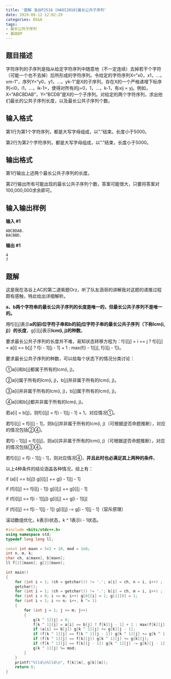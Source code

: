 ```yaml
---
title: '题解 洛谷P2516 [HAOI2010]最长公共子序列'
date: 2019-08-12 12:02:29
categories: DS&A
tags:
- 最长公共子序列
- 基础DP
---
```


## 题目描述

字符序列的子序列是指从给定字符序列中随意地（不一定连续）去掉若干个字符（可能一个也不去掉）后所形成的字符序列。令给定的字符序列X=“x0，x1，…，xm-1”，序列Y=“y0，y1，…，yk-1”是X的子序列，存在X的一个严格递增下标序列<i0，i1，…，ik-1>，使得对所有的j=0，1，…，k-1，有xij = yj。例如，X=“ABCBDAB”，Y=“BCDB”是X的一个子序列。对给定的两个字符序列，求出他们最长的公共子序列长度，以及最长公共子序列个数。

## 输入格式

第1行为第1个字符序列，都是大写字母组成，以”.”结束。长度小于5000。

第2行为第2个字符序列，都是大写字母组成，以”.”结束，长度小于5000。

## 输出格式

第1行输出上述两个最长公共子序列的长度。

第2行输出所有可能出现的最长公共子序列个数，答案可能很大，只要将答案对100,000,000求余即可。

## 输入输出样例

**输入 #1**

    ABCBDAB.
    BACBBD.

**输出 #1**

    4
    7

## 题解

这是我在洛谷上AC的第二道紫题Orz，听了队友涵哥的讲解我对这题的递推过程颇有感触，特此给出详细解析。

**a、b两个字符串的最长公共子序列的长度是唯一的，但最长公共子序列不是唯一的。**

用f[i][j]表示**a的前i位字符子串和b的前j位字符子串的最长公共子序列（下称lcm(i, j)）的长度**，g[i][j]表示**lcm(i, j)的种数**。

要求最长公共子序列的长度并不难，易知状态转移方程为：f[i][j] = i == j ? f[i][j] = a[i] == b[j] ? f[i - 1][j - 1] + 1 : max(f[i - 1][j], f[i][j - 1])。

要求最长公共子序列的种数，可以给每个状态下的情况分类讨论：

①a[i]和b[j]都属于所有的lcm(i, j)。

②a[i]属于所有的lcm(i, j)，b[j]并非属于所有的lcm(i, j)。

③a[i]并非属于所有的lcm(i, j)，b[j]属于所有的lcm(i, j)。

④a[i]和b[j]都并非属于所有的lcm(i, j)。

若a[i] = b[j]，则f[i][j] = f[i - 1][j - 1] + 1，对应情况①。

若f[i][j] = f[i][j - 1]，则b[j]并非属于所有的lcm(i, j)（可根据逆否命题推断），对应的情况包括②④。

若f[i - 1][j] = f[i][j]，则a[i]并非属于所有的lcm(i, j)（可根据逆否命题推断），对应的情况包括③④。

若f[i][j] = f[i - 1][j - 1]，则对应情况④，**并且此时也必满足其上两种的条件**。

以上4种条件的结论涵盖各种情况，综上有：

if (a[i] == b[j]) g[i][j] += g[i - 1][j - 1]

if (f[i][j] == f[i][j - 1]) g[i][j] += g[i][j - 1]

if (f[i][j] == f[i - 1][j]) g[i][j] += g[i - 1][j]

if (f[i][j] == f[i - 1][j - 1]) g[i][j] -= g[i - 1][j - 1]（容斥原理）

滚动数组优化，k表示i状态，k ^ 1表示i - 1状态。

```cpp
#include <bits/stdc++.h>
using namespace std;
typedef long long ll;
 
const int maxn = 5e3 + 10, mod = 1e8;
int n, m, k;
char ch, a[maxn], b[maxn];
ll f[2][maxn], g[2][maxn];
 
int main()
{
    for (int i = 1; (ch = getchar()) != '.'; a[i] = ch, n = i, i++) ;
    getchar();
    for (int i = 1; (ch = getchar()) != '.'; b[i] = ch, m = i, i++) ;
    for (int i = 0; i <= m; i++) g[0][i] = 1; g[1][0] = 1;
    for (int i = 1; i <= n; i++, k ^= 1)
    {
        for (int j = 1; j <= m; j++)
        {
            g[k ^ 1][j] = 0;
            f[k ^ 1][j] = a[i] == b[j] ? f[k][j - 1] + 1 : max(f[k][j], f[k ^ 1][j - 1]);
            if (a[i] == b[j]) g[k ^ 1][j] += g[k][j - 1];
            if (f[k ^ 1][j] == f[k ^ 1][j - 1]) g[k ^ 1][j] += g[k ^ 1][j - 1];
            if (f[k ^ 1][j] == f[k][j]) g[k ^ 1][j] += g[k][j];
            if (f[k ^ 1][j] == f[k][j - 1]) g[k ^ 1][j] -= g[k][j - 1];
            g[k ^ 1][j] %= mod;
        }
    }
    printf("%lld\n%lld\n", f[k][m], g[k][m]);
    return 0;
}
```